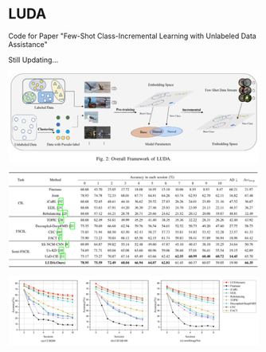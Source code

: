 # LUDA
Code for Paper "Few-Shot Class-Incremental Learning with Unlabeled Data Assistance"

Still Updating...

![](https://github.com/StevenJ308/LUDA/blob/main/img/schema.jpg)

![](https://github.com/StevenJ308/LUDA/blob/main/img/result_table.jpg)

![](https://github.com/StevenJ308/LUDA/blob/main/img/result9.png)
